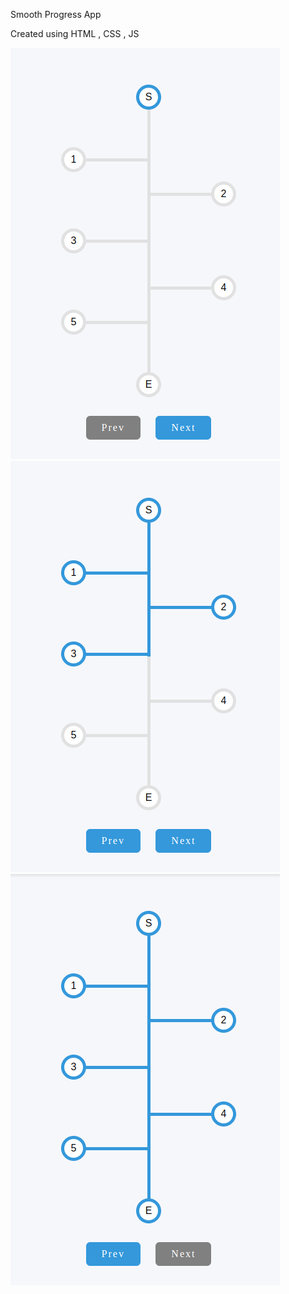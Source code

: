 Smooth Progress App 

Created using HTML , CSS , JS

![alt text](<Screenshot from 2025-03-24 03-21-00.png>) ![alt text](<Screenshot from 2025-03-24 03-21-12.png>) ![alt text](<Screenshot from 2025-03-24 03-21-21.png>)